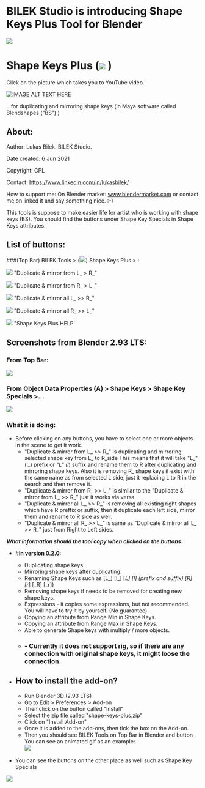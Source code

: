 # BILEK Studio is introducing Shape Keys Plus Tool for Blender

![](images/BILEK_STUDIO_logo_type_colored.png)


# Shape Keys Plus (![](icons/shape_keys_plus_logo.png) )

Click on the picture which takes you to YouTube video.

[![IMAGE ALT TEXT HERE](https://i9.ytimg.com/vi/pBWk69fvn84/mq2.jpg?sqp=COSYlIYG&rs=AOn4CLAHz13MfAtl_Jz_kUvnQyTDWDLOQw)](https://youtu.be/pBWk69fvn84)

...for duplicating and mirroring shape keys (in Maya software called Blendshapes ("BS") )

## About:

Author: Lukas Bilek. BILEK Studio.

Date created: 6 Jun 2021

Copyright: GPL

Contact: https://www.linkedin.com/in/lukasbilek/

How to support me: On Blender market: www.blendermarket.com or contact me on linked it and say something nice. :-)
    
This tools is suppose to make easier life for artist who is working with shape keys (BS).
You should find the buttons under Shape Key Specials in Shape Keys attributes.

## List of buttons: 

###(Top Bar) BILEK Tools > (![](icons/shape_keys_plus_logo.png)) Shape Keys Plus >  :

![](icons/L_R_side.png) "Duplicate & mirror from L_ > R_"

![](icons/R_L_side.png) "Duplicate & mirror from R_ > L_"

![](icons/L_R_side_all.png) "Duplicate & mirror all L_ >> R_"

![](icons/R_L_side_all.png) "Duplicate & mirror all R_ >> L_"

![](icons/help.png) "Shape Keys Plus HELP'

## Screenshots from Blender 2.93 LTS:

### From Top Bar:

![](images/screenshot_bilek_tools_shape_keys_plus.png)

### From Object Data Properties (A) > Shape Keys > Shape Key Specials >...  

![](images/screenshot_shape_keys_specials_menu.png)


### What it is doing:
- Before clicking on any buttons, you have to select one or more objects in the scene to get it work.
    - "Duplicate & mirror from L_ >> R_" is duplicating and mirroring selected shape key from L_ to R_side
       This means that it will take "L_" (l_) prefix or "_L" (l_) suffix and rename them to R after duplicating and mirroring shape keys.
       Also it is removing R_ shape keys if exist with the same name as from selected L side, just it replacing L to R 
       in the search and then remove it.
    - "Duplicate & mirror from R_ >> L_" is similar to the "Duplicate & mirror from L_ >> R_" just it works via versa.
    - "Duplicate & mirror all L_ >> R_" is removing all existing right shapes which have R preffix or suffix,
      then it duplicate each left side, mirror them and rename to R side as well.
    - "Duplicate & mirror all R_ >> L_" is same as "Duplicate & mirror all L_ >> R_" just from Right to Left sides.
    
**_What information should the tool copy when clicked on the buttons:_**

- #**In version 0.2.0:**
    - Duplicating shape keys.
    - Mirroring shape keys after duplicating.
    - Renaming Shape Keys such as [L_] [l_] [_L] [_l] (prefix and suffix) [R_] [r_] [_R] [_r]) 
    - Removing shape keys if needs to be removed for creating new shape keys.
    - Expressions - it copies some expressions, but not recommended. You will have to try it by yourself. (No guarantee)
    - Copying an attribute from Range Min in Shape Keys.
    - Copying an attribute from Range Max in Shape Keys.
    - Able to generate Shape keys with multiply / more objects.
    -  ### - Currently it does not support rig, so if there are any connection with original shape keys, it might loose the connection.

- ## How to install the add-on?
    - Run Blender 3D (2.93 LTS)
    - Go to Edit > Preferences > Add-on
    - Then click on the button called "Install"
    - Select the zip file called "shape-keys-plus.zip"
    - Click on "Install Add-on"
    - Once it is added to the add-ons, then tick the box on the Add-on.
    - Then you should see BILEK Tools on Top Bar in Blender and button .
You can see an animated gif as an example:  
![](images/gifs/preferences_add-on.gif)
      
- You can see the buttons on the other place as well such as Shape Key Specials

![](images/gifs/shape-key-specials.gif)

